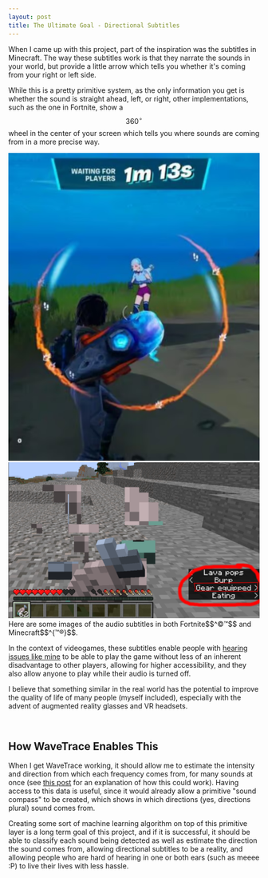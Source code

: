 ```yaml
---
layout: post
title: The Ultimate Goal - Directional Subtitles
---
```



When I came up with this project, part of the inspiration was the subtitles in Minecraft. The way these subtitles work is that they narrate the sounds in your world, but provide a little arrow which tells you whether it's coming from your right or left side.

While this is a pretty primitive system, as the only information you get is whether the sound is straight ahead, left, or right, other implementations, such as the one in Fortnite, show a $$360^\circ$$ wheel in the center of your screen which tells you where sounds are coming from in a more precise way.

<img src="/assets/images/WaveTrace/Fortnite_Subtitles.png" class="gallery-image">
<img src="/assets/images/WaveTrace/Minecraft_Subtitles.png" class="gallery-image">
Here are some images of the audio subtitles in both Fortnite$$^©™$$ and Minecraft$$^{™®}$$.

<br>

In the context of videogames, these subtitles enable people with [hearing issues like mine](/about/#about-being-half-deaf) to be able to play the game without less of an inherent disadvantage to other players, allowing for higher accessibility, and they also allow anyone to play while their audio is turned off.

I believe that something similar in the real world has the potential to improve the quality of life of many people (myself included), especially with the advent of augmented reality glasses and VR headsets.

<br>

## How WaveTrace Enables This

When I get WaveTrace working, it should allow me to estimate the intensity and direction from which each frequency comes from, for many sounds at once (see [this post](/projects/wavetrace/2024/how-it-will-work) for an explanation of how this could work). Having access to this data is useful, since it would already allow a primitive "sound compass" to be created, which shows in which directions (yes, directions plural) sound comes from.

Creating some sort of machine learning algorithm on top of this primitive layer is a long term goal of this project, and if it is successful, it should be able to classify each sound being detected as well as estimate the direction the sound comes from, allowing directional subtitles to be a reality, and allowing people who are hard of hearing in one or both ears (such as meeee :P) to live their lives with less hassle.
